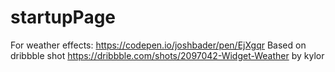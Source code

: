 # startupPage

For weather effects: https://codepen.io/joshbader/pen/EjXgqr
Based on dribbble shot  https://dribbble.com/shots/2097042-Widget-Weather by kylor 
